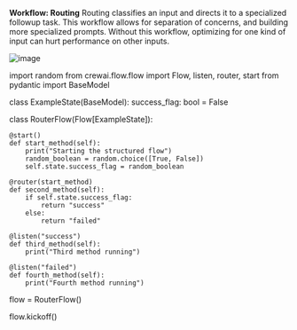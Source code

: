 
**Workflow: Routing**
Routing classifies an input and directs it to a specialized followup task. This workflow allows for separation of concerns, and building more specialized prompts. Without this workflow, optimizing for one kind of input can hurt performance on other inputs.

![image](https://github.com/user-attachments/assets/46266dd0-5c67-4c6e-9306-56cf18b9641d)

import random
from crewai.flow.flow import Flow, listen, router, start
from pydantic import BaseModel

class ExampleState(BaseModel):
    success_flag: bool = False

class RouterFlow(Flow[ExampleState]):

    @start()
    def start_method(self):
        print("Starting the structured flow")
        random_boolean = random.choice([True, False])
        self.state.success_flag = random_boolean

    @router(start_method)
    def second_method(self):
        if self.state.success_flag:
            return "success"
        else:
            return "failed"

    @listen("success")
    def third_method(self):
        print("Third method running")

    @listen("failed")
    def fourth_method(self):
        print("Fourth method running")


flow = RouterFlow()

flow.kickoff()
